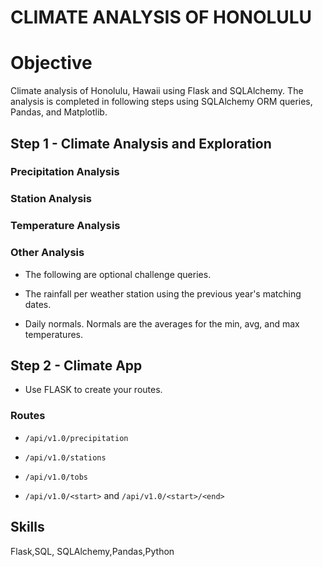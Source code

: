 # CLIMATE ANALYSIS OF HONOLULU

# Objective
Climate analysis of Honolulu, Hawaii using Flask and SQLAlchemy. The analysis is completed in following steps using SQLAlchemy ORM queries, Pandas, and Matplotlib.




## Step 1 - Climate Analysis and Exploration

### Precipitation Analysis

### Station Analysis

### Temperature Analysis 

### Other  Analysis 
* The following are optional challenge queries. 

 * The rainfall per weather station using the previous year's matching dates.

* Daily normals. Normals are the averages for the min, avg, and max temperatures.

 ## Step 2 - Climate App

* Use FLASK to create your routes.

### Routes

* `/api/v1.0/precipitation`

 * `/api/v1.0/stations`

 * `/api/v1.0/tobs`

* `/api/v1.0/<start>` and `/api/v1.0/<start>/<end>`

## Skills
Flask,SQL, SQLAlchemy,Pandas,Python

